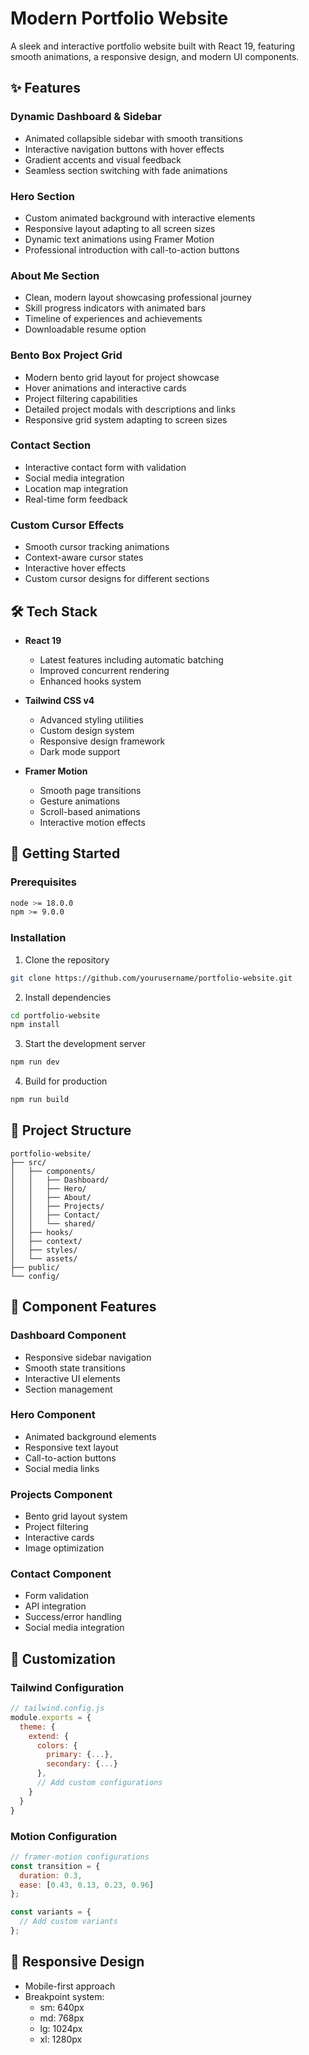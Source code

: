 # Modern Portfolio Website

A sleek and interactive portfolio website built with React 19, featuring smooth animations, a responsive design, and modern UI components.


## ✨ Features

### Dynamic Dashboard & Sidebar
- Animated collapsible sidebar with smooth transitions
- Interactive navigation buttons with hover effects
- Gradient accents and visual feedback
- Seamless section switching with fade animations

### Hero Section
- Custom animated background with interactive elements
- Responsive layout adapting to all screen sizes
- Dynamic text animations using Framer Motion
- Professional introduction with call-to-action buttons

### About Me Section
- Clean, modern layout showcasing professional journey
- Skill progress indicators with animated bars
- Timeline of experiences and achievements
- Downloadable resume option

### Bento Box Project Grid
- Modern bento grid layout for project showcase
- Hover animations and interactive cards
- Project filtering capabilities
- Detailed project modals with descriptions and links
- Responsive grid system adapting to screen sizes

### Contact Section
- Interactive contact form with validation
- Social media integration
- Location map integration
- Real-time form feedback

### Custom Cursor Effects
- Smooth cursor tracking animations
- Context-aware cursor states
- Interactive hover effects
- Custom cursor designs for different sections

## 🛠️ Tech Stack

- **React 19**
  - Latest features including automatic batching
  - Improved concurrent rendering
  - Enhanced hooks system

- **Tailwind CSS v4**
  - Advanced styling utilities
  - Custom design system
  - Responsive design framework
  - Dark mode support

- **Framer Motion**
  - Smooth page transitions
  - Gesture animations
  - Scroll-based animations
  - Interactive motion effects

## 🚀 Getting Started

### Prerequisites
```bash
node >= 18.0.0
npm >= 9.0.0
```

### Installation

1. Clone the repository
```bash
git clone https://github.com/yourusername/portfolio-website.git
```

2. Install dependencies
```bash
cd portfolio-website
npm install
```

3. Start the development server
```bash
npm run dev
```

4. Build for production
```bash
npm run build
```

## 📁 Project Structure

```
portfolio-website/
├── src/
│   ├── components/
│   │   ├── Dashboard/
│   │   ├── Hero/
│   │   ├── About/
│   │   ├── Projects/
│   │   ├── Contact/
│   │   └── shared/
│   ├── hooks/
│   ├── context/
│   ├── styles/
│   └── assets/
├── public/
└── config/
```

## 💎 Component Features

### Dashboard Component
- Responsive sidebar navigation
- Smooth state transitions
- Interactive UI elements
- Section management

### Hero Component
- Animated background elements
- Responsive text layout
- Call-to-action buttons
- Social media links

### Projects Component
- Bento grid layout system
- Project filtering
- Interactive cards
- Image optimization

### Contact Component
- Form validation
- API integration
- Success/error handling
- Social media integration

## 🎨 Customization

### Tailwind Configuration
```javascript
// tailwind.config.js
module.exports = {
  theme: {
    extend: {
      colors: {
        primary: {...},
        secondary: {...}
      },
      // Add custom configurations
    }
  }
}
```

### Motion Configuration
```javascript
// framer-motion configurations
const transition = {
  duration: 0.3,
  ease: [0.43, 0.13, 0.23, 0.96]
};

const variants = {
  // Add custom variants
};
```

## 📱 Responsive Design

- Mobile-first approach
- Breakpoint system:
  - sm: 640px
  - md: 768px
  - lg: 1024px
  - xl: 1280px


